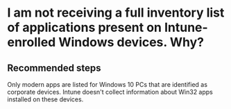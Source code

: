 <properties
	pageTitle="I am not receiving a full inventory list of applications present on Intune-enrolled Windows devices. Why?"
	description="I am not receiving a full inventory list of applications present on Intune-enrolled Windows devices. Why?"
	service="microsoft.intune"
	resource="intune"
	authors="mackie1604"
	displayOrder="6"
	selfHelpType="resource"
	supportTopicIds=""
	resourceTags="devices_selfhelp"
	productPesIds=""
	cloudEnvironments="public, fairfax, usnat, ussec"
	articleId="7804e72a-29f0-4135-b937-5474acf8999d"
	ownershipId="IntuneCxP_Intune"
/>

# I am not receiving a full inventory list of applications present on Intune-enrolled Windows devices. Why?

## **Recommended steps**

Only modern apps are listed for Windows 10 PCs that are identified as corporate devices. Intune doesn't collect information about Win32 apps installed on these devices.
